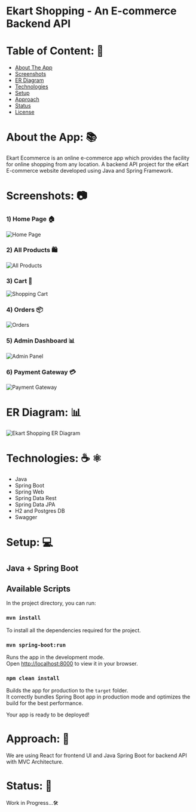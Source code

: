 # Ekart Shopping - An E-commerce Backend API

# Table of Content: 📑

- [About The App](#about-the-app)
- [Screenshots](#screenshots)
- [ER Diagram](#er-diagram)
- [Technologies](#technologies)
- [Setup](#setup)
- [Approach](#approach)
- [Status](#status)
- [License](#license)

# About the App: 📚
Ekart Ecommerce is an online e-commerce app which provides the facility for online shopping from any location.
A backend API project for the eKart E-commerce website developed using Java and Spring Framework.

# Screenshots: 📷

### 1) Home Page 🏠
![Home Page](eKart_shopping_home.png)

### 2) All Products 🛍️
![All Products](eKart_shopping_all-products.png)

### 3) Cart 🛒
![Shopping Cart](eKart_shopping_cart.png)

### 4) Orders 📦
![Orders](eKart_shopping_orders.png)

### 5) Admin Dashboard 📊
![Admin Panel](eKart_shopping_admin-panel.png)

### 6) Payment Gateway 💳
![Payment Gateway](eKart_shopping_payment-gateway.png)

# ER Diagram: 📊
![Ekart Shopping ER Diagram](ekartdb-backend-ER-diagram.png)

# Technologies: ☕️  ⚛️

- Java
- Spring Boot
- Spring Web
- Spring Data Rest
- Spring Data JPA
- H2 and Postgres DB
- Swagger

# Setup: 💻

## Java + Spring Boot 

## Available Scripts

In the project directory, you can run:

### `mvn install`

To install all the dependencies required for the project.

### `mvn spring-boot:run`

Runs the app in the development mode.\
Open [http://localhost:8000](http://localhost:8000) to view it in your browser.


### `npm clean install`

Builds the app for production to the `target` folder.\
It correctly bundles Spring Boot app in production mode and optimizes the build for the best performance.

Your app is ready to be deployed!

# Approach: 🚶
We are using React for frontend UI and Java Spring Boot for backend API with MVC Architecture.

# Status: 📶
Work in Progress...🛠️

